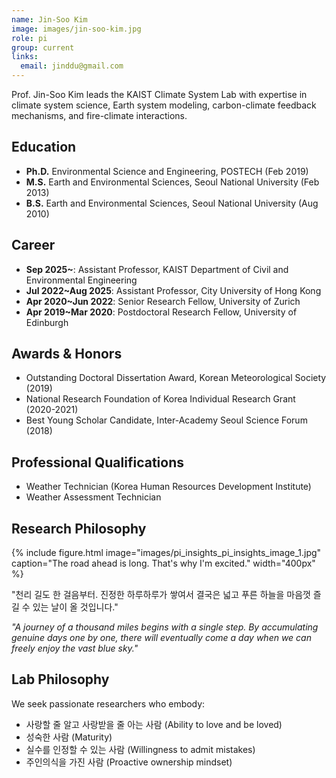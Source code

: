 ```yaml
---
name: Jin-Soo Kim
image: images/jin-soo-kim.jpg
role: pi
group: current
links:
  email: jinddu@gmail.com
---
```


Prof. Jin-Soo Kim leads the KAIST Climate System Lab with expertise in climate system science, Earth system modeling, carbon-climate feedback mechanisms, and fire-climate interactions.

## Education
- **Ph.D.** Environmental Science and Engineering, POSTECH (Feb 2019)
- **M.S.** Earth and Environmental Sciences, Seoul National University (Feb 2013) 
- **B.S.** Earth and Environmental Sciences, Seoul National University (Aug 2010)

## Career
- **Sep 2025~**: Assistant Professor, KAIST Department of Civil and Environmental Engineering
- **Jul 2022~Aug 2025**: Assistant Professor, City University of Hong Kong
- **Apr 2020~Jun 2022**: Senior Research Fellow, University of Zurich
- **Apr 2019~Mar 2020**: Postdoctoral Research Fellow, University of Edinburgh

## Awards & Honors
- Outstanding Doctoral Dissertation Award, Korean Meteorological Society (2019)
- National Research Foundation of Korea Individual Research Grant (2020-2021)
- Best Young Scholar Candidate, Inter-Academy Seoul Science Forum (2018)

## Professional Qualifications
- Weather Technician (Korea Human Resources Development Institute)
- Weather Assessment Technician

## Research Philosophy

{%
  include figure.html
  image="images/pi_insights_pi_insights_image_1.jpg"
  caption="The road ahead is long. That's why I'm excited."
  width="400px"
%}

"천리 길도 한 걸음부터. 진정한 하루하루가 쌓여서 결국은 넓고 푸른 하늘을 마음껏 즐길 수 있는 날이 올 것입니다."

*"A journey of a thousand miles begins with a single step. By accumulating genuine days one by one, there will eventually come a day when we can freely enjoy the vast blue sky."*

## Lab Philosophy
We seek passionate researchers who embody:
- 사랑할 줄 알고 사랑받을 줄 아는 사람 (Ability to love and be loved)
- 성숙한 사람 (Maturity)
- 실수를 인정할 수 있는 사람 (Willingness to admit mistakes)
- 주인의식을 가진 사람 (Proactive ownership mindset)